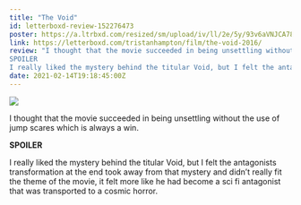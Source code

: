```yaml
---
title: "The Void"
id: letterboxd-review-152276473
poster: https://a.ltrbxd.com/resized/sm/upload/iv/ll/2e/5y/93v6aVNJCA78dfN2kbDq8dLrOSL-0-600-0-900-crop.jpg?v=74d1584915
link: https://letterboxd.com/tristanhampton/film/the-void-2016/
review: "I thought that the movie succeeded in being unsettling without the use of jump scares which is always a win.
SPOILER
I really liked the mystery behind the titular Void, but I felt the antagonists transformation at the end took away from that mystery and didn’t really fit the theme of the movie, it felt more like he had become a sci fi antagonist that was transported to a cosmic horror."
date: 2021-02-14T19:18:45:00Z
---
```

 <p><img src="https://a.ltrbxd.com/resized/sm/upload/iv/ll/2e/5y/93v6aVNJCA78dfN2kbDq8dLrOSL-0-600-0-900-crop.jpg?v=74d1584915"/></p> <p>I thought that the movie succeeded in being unsettling without the use of jump scares which is always a win.</p><p><b>SPOILER</b></p><p>I really liked the mystery behind the titular Void, but I felt the antagonists transformation at the end took away from that mystery and didn’t really fit the theme of the movie, it felt more like he had become a sci fi antagonist that was transported to a cosmic horror.</p>